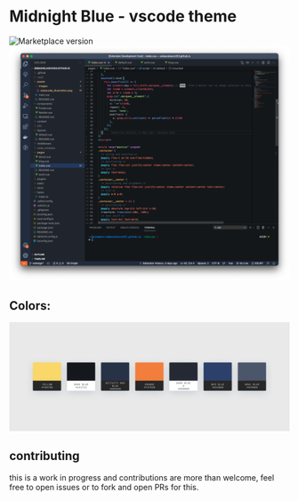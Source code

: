 # Midnight Blue - vscode theme
![Marketplace version](https://vsmarketplacebadge.apphb.com/version-short/SebastianVelasco.midnight-blue.svg)
![MidnightBlue screenshot](./images/screenshot.png)

## Colors: 
![midnight blue - colors](./images/colors.png)

## contributing
this is a work in progress and contributions are more than welcome, feel free to open issues or to fork and open PRs for this.
